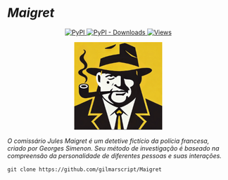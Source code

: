# ***Maigret***

<p align="center">
  <p align="center">
    <a href="https://pypi.org/project/maigret/">
      <img alt="PyPI" src="https://img.shields.io/pypi/v/maigret?style=flat-square">
    </a>
    <a href="https://pypi.org/project/maigret/">
      <img alt="PyPI - Downloads" src="https://img.shields.io/pypi/dw/maigret?style=flat-square">
    </a>
    <a href="https://pypi.org/project/maigret/">
      <img alt="Views" src="https://komarev.com/ghpvc/?username=maigret&color=brightgreen&label=views&style=flat-square">
    </a>
  </p>
  <p align="center">
    <img src="https://raw.githubusercontent.com/soxoj/maigret/main/static/maigret.png" height="200"/>
  </p>
</p>


<i>O comissário Jules Maigret é um detetive fictício da polícia francesa, criado por Georges Simenon. Seu método de investigação é baseado na compreensão da personalidade de diferentes pessoas e suas interações.</i>




```
git clone https://github.com/gilmarscript/Maigret
```
